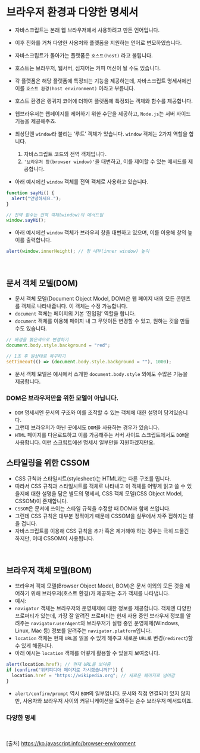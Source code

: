 # 브라우저 환경과 다양한 명세서

- 자바스크립트는 본래 웹 브라우저에서 사용하려고 만든 언어입니다.
- 이후 진화를 거쳐 다양한 사용처와 플랫폼을 지원하는 언어로 변모하였습니다.
- 자바스크립트가 돌아가는 플랫폼은 `호스트(host)` 라고 불립니다.
- 호스트는 브라우저, 웹서버, 심지어는 커피 머신이 될 수도 있습니다.
- 각 플랫폼은 해당 플랫폼에 특정되는 기능을 제공하는데, 자바스크립트 명세서에선 이를 `호스트 환경(host environment)` 이라고 부릅니다.
- 호스트 환경은 랭귀지 코어에 더하여 플랫폼에 특정되는 객체와 함수를 제공합니다.
- 웹브라우저는 웹페이지를 제어하기 위한 수단을 제공하고, `Node.js`는 서버 사이드 기능을 제공해주죠.
- 최상단엔 `window`라 불리는 ‘루트’ 객체가 있습니다. `window` 객체는 2가지 역할을 합니다.

  1. 자바스크립트 코드의 전역 객체입니다.
  2. `'브라우저 창(browser window)'`을 대변하고, 이를 제어할 수 있는 메서드를 제공합니다.

- 아래 예시에선 `window` 객체를 전역 객체로 사용하고 있습니다.

```js
function sayHi() {
  alert("안녕하세요.");
}

// 전역 함수는 전역 객체(window)의 메서드임
window.sayHi();
```

- 아래 예시에선 `window` 객체가 브라우저 창을 대변하고 있으며, 이를 이용해 창의 높이를 출력합니다.

```js
alert(window.innerHeight); // 창 내부(inner window) 높이
```

<br>

## 문서 객체 모델(DOM)

- 문서 객체 모델(Document Object Model, DOM)은 웹 페이지 내의 모든 콘텐츠를 객체로 나타내줍니다. 이 객체는 수정 가능합니다.
- `document` 객체는 페이지의 기본 ‘진입점’ 역할을 합니다.
- `document` 객체를 이용해 페이지 내 그 무엇이든 변경할 수 있고, 원하는 것을 만들 수도 있습니다.

```js
// 배경을 붉은색으로 변경하기
document.body.style.background = "red";

// 1초 후 원상태로 복구하기
setTimeout(() => (document.body.style.background = ""), 1000);
```

- 문서 객체 모델은 예시에서 소개한 `document.body.style` 외에도 수많은 기능을 제공합니다.

### DOM은 브라우저만을 위한 모델이 아닙니다.

- `DOM` 명세서엔 문서의 구조와 이를 조작할 수 있는 객체에 대한 설명이 담겨있습니다.
- 그런데 브라우저가 아닌 곳에서도 `DOM`을 사용하는 경우가 있습니다.
- `HTML` 페이지를 다운로드하고 이를 가공해주는 서버 사이드 스크립트에서도 `DOM`을 사용합니다. 이런 스크립트에선 명세서 일부만을 지원하겠지만요.

## 스타일링을 위한 CSSOM

- CSS 규칙과 스타일시트(stylesheet)는 HTML과는 다른 구조를 띱니다.
- 따라서 CSS 규칙과 스타일시트를 객체로 나타내고 이 객체를 어떻게 읽고 쓸 수 있을지에 대한 설명을 담은 별도의 명세서, CSS 객체 모델(CSS Object Model, CSSOM)이 존재합니다.
- `CSSOM`은 문서에 쓰이는 스타일 규칙을 수정할 때 DOM과 함께 쓰입니다.
- 그런데 CSS 규칙은 대부분 정적이기 때문에 CSSOM을 실무에서 자주 접하지는 않을 겁니다.
- 자바스크립트를 이용해 CSS 규칙을 추가 혹은 제거해야 하는 경우는 극히 드물긴 하지만, 이때 CSSOM이 사용됩니다.

<br>

## 브라우저 객체 모델(BOM)

- 브라우저 객체 모델(Browser Object Model, BOM)은 문서 이외의 모든 것을 제어하기 위해 브라우저(호스트 환경)가 제공하는 추가 객체를 나타냅니다.
- 예시:
- `navigator` 객체는 브라우저와 운영체제에 대한 정보를 제공합니다. 객체엔 다양한 프로퍼티가 있는데, 가장 잘 알려진 프로퍼티는 현재 사용 중인 브라우저 정보를 알려주는 `navigator`.`userAgent`와 브라우저가 실행 중인 운영체제(Windows, Linux, Mac 등) 정보를 알려주는 `navigator.platform`입니다.
- `location` 객체는 현재 `URL`을 읽을 수 있게 해주고 새로운 `URL`로 변경(`redirect`)할 수 있게 해줍니다.
- 아래 예시는 `location` 객체를 어떻게 활용할 수 있을지 보여줍니다.

```js
alert(location.href); // 현재 URL을 보여줌
if (confirm("위키피디아 페이지로 가시겠습니까?")) {
  location.href = "https://wikipedia.org"; // 새로운 페이지로 넘어감
}
```

- `alert/confirm/prompt` 역시 `BOM`의 일부입니다. 문서와 직접 연결되어 있지 않지만, 사용자와 브라우저 사이의 커뮤니케이션을 도와주는 순수 브라우저 메서드이죠.

### 다양한 명세

<br>

[출처]
https://ko.javascript.info/browser-environment

